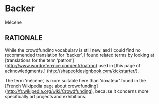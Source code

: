 # Backer #

Mécène

## RATIONALE ##

While the crowdfunding vocabulary is still new, and I could find no
recommended translation for ‘backer’, I found related terms by looking
at [translations for the term ‘patron’]
(http://www.wordreference.com/enfr/patron)
used in
[this page of acknowledgments.]
(http://shapeofdesignbook.com/kickstarter/).

The term ‘mécène’, is more suitable here than ‘donateur’ found in the
[French Wikipedia page about crowdfunding]
(http://fr.wikipedia.org/wiki/Crowdfunding),
because it concerns more specifically art projects and exhibitions.

